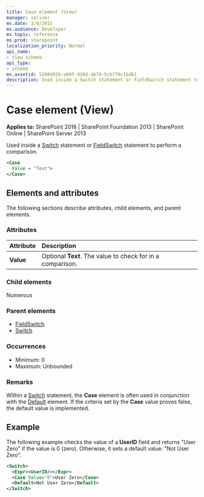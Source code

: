 ```yaml
---
title: Case element (View)
manager: soliver
ms.date: 3/9/2015
ms.audience: Developer
ms.topic: reference
ms.prod: sharepoint
localization_priority: Normal
api_name:
- View schema
api_type:
- schema
ms.assetid: 5100d92b-a09f-430d-ab79-5cb770c1bd61
description: Used inside a Switch statement or FieldSwitch statement to perform a comparison.
---
```


# Case element (View)

**Applies to:** SharePoint 2016 | SharePoint Foundation 2013 | SharePoint Online | SharePoint Server 2013
  
Used inside a [Switch](switch-element-view.md) statement or [FieldSwitch](fieldswitch-element-view.md) statement to perform a comparison. 
  
```XML
<Case
  Value = "Text">
</Case>
```

## Elements and attributes

The following sections describe attributes, child elements, and parent elements.

### Attributes

|**Attribute**|**Description**|
|:-----|:-----|
|**Value** <br/> |Optional **Text**. The value to check for in a comparison.  <br/> |
   
### Child elements

Numerous 
   
### Parent elements

- [FieldSwitch](fieldswitch-element-view.md)
- [Switch](switch-element-view.md)
   
### Occurrences

- Minimum: 0 
- Maximum: Unbounded 
   
### Remarks

Within a [Switch](switch-element-view.md) statement, the **Case** element is often used in conjunction with the [Default](default-element-view.md) element. If the criteria set by the **Case** value proves false, the default value is implemented. 
  
## Example

The following example checks the value of a **UserID** field and returns "User Zero" if the value is 0 (zero). Otherwise, it sets a default value: "Not User Zero". 
  
```XML
<Switch>
  <Expr><UserID/></Expr>
  <Case Value="0">User Zero</Case>
  <Default>Not User Zero</Default>
</Switch>
```

<br/>
